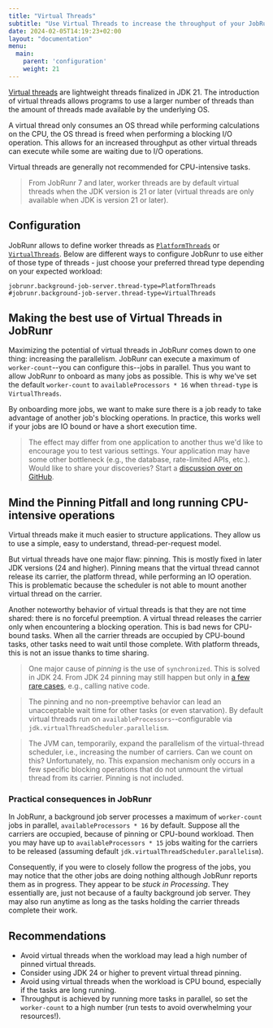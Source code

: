 ```yaml
---
title: "Virtual Threads"
subtitle: "Use Virtual Threads to increase the throughput of your JobRunr application."
date: 2024-02-05T14:19:23+02:00
layout: "documentation"
menu: 
  main: 
    parent: 'configuration'
    weight: 21
---
```


[Virtual threads](https://openjdk.org/jeps/444) are lightweight threads finalized in JDK 21. The introduction of virtual threads allows programs to use a larger number of threads than the amount of threads made available by the underlying OS.

A virtual thread only consumes an OS thread while performing calculations on the CPU, the OS thread is freed when performing a blocking I/O operation. This allows for an increased throughput as other virtual threads can execute while some are waiting due to I/O operations.

Virtual threads are generally not recommended for CPU-intensive tasks.

> From JobRunr 7 and later, worker threads are by default virtual threads when the JDK version is 21 or later (virtual threads are only available when JDK is version 21 or later).

## Configuration
JobRunr allows to define worker threads as [`PlatformThreads`](https://docs.oracle.com/en/java/javase/21/core/virtual-threads.html#GUID-2BCFC2DD-7D84-4B0C-9222-97F9C7C6C521) or [`VirtualThreads`](https://docs.oracle.com/en/java/javase/21/core/virtual-threads.html#GUID-15BDB995-028A-45A7-B6E2-9BA15C2E0501).
Below are different ways to configure JobRunr to use either of those type of threads - just choose your preferred thread type depending on your expected workload:

```
jobrunr.background-job-server.thread-type=PlatformThreads
#jobrunr.background-job-server.thread-type=VirtualThreads
```

## Making the best use of Virtual Threads in JobRunr

Maximizing the potential of virtual threads in JobRunr comes down to one thing: increasing the parallelism. JobRunr can execute a maximum of `worker-count`--you can configure this--jobs in parallel. Thus you want to allow JobRunr to onboard as many jobs as possible. This is why we've set the default `worker-count` to `availableProcessors * 16` when `thread-type` is `VirtualThreads`.

By onboarding more jobs, we want to make sure there is a job ready to take advantage of another job's blocking operations. In practice, this works well if your jobs are IO bound or have a short execution time.

> The effect may differ from one application to another thus we'd like to encourage you to test various settings. Your application may have some other bottleneck (e.g., the database, rate-limited APIs, etc.). Would like to share your discoveries? Start a [discussion over on GitHub](https://github.com/jobrunr/jobrunr/discussions).

## Mind the Pinning Pitfall and long running CPU-intensive operations

Virtual threads make it much easier to structure applications. They allow us to use a simple, easy to understand, thread-per-request model.

But virtual threads have one major flaw: pinning. This is mostly fixed in later JDK versions (24 and higher). Pinning means that the virtual thread cannot release its carrier, the platform thread, while performing an IO operation. This is problematic because the scheduler is not able to mount another virtual thread on the carrier.

Another noteworthy behavior of virtual threads is that they are not time shared: there is no forceful preemption. A virtual thread releases the carrier only when encountering a blocking operation. This is bad news for CPU-bound tasks. When all the carrier threads are occupied by CPU-bound tasks, other tasks need to wait until those complete. With platform threads, this is not an issue thanks to time sharing.

> One major cause of _pinning_ is the use of `synchronized`. This is solved in JDK 24. From JDK 24 pinning may still happen but only in [a few rare cases](https://openjdk.org/jeps/491#Future-Work), e.g., calling native code.

> The pinning and no non-preemptive behavior can lead an unacceptable wait time for other tasks (or even starvation). By default virtual threads run on `availableProcessors`--configurable via `jdk.virtualThreadScheduler.parallelism`.

> The JVM can, temporarily, expand the parallelism of the virtual-thread scheduler, i.e., increasing the number of carriers. Can we count on this? Unfortunately, no. This expansion mechanism only occurs in a few specific blocking operations that do not unmount the virtual thread from its carrier. Pinning is not included.

### Practical consequences in JobRunr

In JobRunr, a background job server processes a maximum of `worker-count` jobs in parallel, `availableProcessors * 16` by default. Suppose all the carriers are occupied, because of pinning or CPU-bound workload. Then you may have up to `availableProcessors * 15` jobs waiting for the carriers to be released (assuming default `jdk.virtualThreadScheduler.parallelism`).

Consequently, if you were to closely follow the progress of the jobs, you may notice that the other jobs are doing nothing although JobRunr reports them as in progress. They appear to be _stuck in Processing_. They essentially are, just not because of a faulty background job server. They may also run anytime as long as the tasks holding the carrier threads complete their work.

## Recommendations

- Avoid virtual threads when the workload may lead a high number of pinned virtual threads.
- Consider using JDK 24 or higher to prevent virtual thread pinning.
- Avoid using virtual threads when the workload is CPU bound, especially if the tasks are long running.
- Throughput is achieved by running more tasks in parallel, so set the `worker-count` to a high number (run tests to avoid overwhelming your resources!).